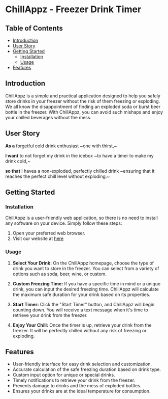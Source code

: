 # ChillAppz - Freezer Drink Timer

## Table of Contents
- [Introduction](#introduction)
- [User Story](#user-story)
- [Getting Started](#getting-started)
  - [Installation](#installation)
  - [Usage](#usage)
- [Features](#features)

## Introduction

ChillAppz is a simple and practical application designed to help you safely store drinks in your freezer without the risk of them freezing or exploding. We all know the disappointment of finding an exploded soda or burst beer bottle in the freezer. With ChillAppz, you can avoid such mishaps and enjoy your chilled beverages without the mess.

## User Story

**As a** forgetful cold drink enthusiast ~one with thirst,~

**I want** to not forget my drink in the icebox ~to have a timer to make my drink cold,~ 

**so that** I havea a non-exploded, perfectly chilled drink ~ensuring that it reaches the perfect chill level without exploding.~

## Getting Started

### Installation

ChillAppz is a user-friendly web application, so there is no need to install any software on your device. Simply follow these steps:

1. Open your preferred web browser.
2. Visit our website at [here](https://chill-appz.onrender.com/)

### Usage

1. **Select Your Drink:** On the ChillAppz homepage, choose the type of drink you want to store in the freezer. You can select from a variety of options such as soda, beer, wine, or custom.

2. **Custom Freezing Time:** If you have a specific time in mind or a unique drink, you can input the desired freezing time. ChillAppz will calculate the maximum safe duration for your drink based on its properties.

3. **Start Timer:** Click the "Start Timer" button, and ChillAppz will begin counting down. You will receive a text message when it's time to retrieve your drink from the freezer.

4. **Enjoy Your Chill:** Once the timer is up, retrieve your drink from the freezer. It will be perfectly chilled without any risk of freezing or exploding.

## Features

- User-friendly interface for easy drink selection and customization.
- Accurate calculation of the safe freezing duration based on drink type.
- Custom input option for unique or special drinks.
- Timely notifications to retrieve your drink from the freezer.
- Prevents damage to drinks and the mess of exploded bottles.
- Ensures your drinks are at the ideal temperature for consumption.
